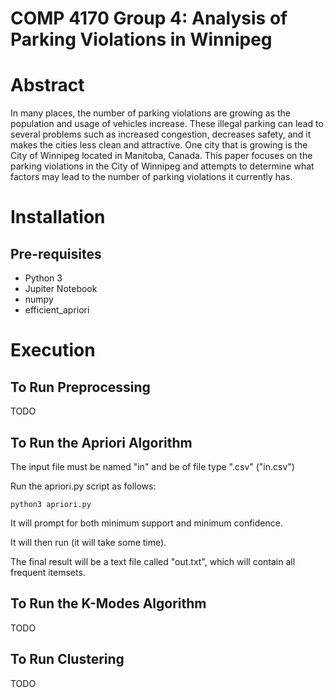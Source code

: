 # COMP 4170 Group 4: Analysis of Parking Violations in Winnipeg 

# Abstract

In many places, the number of parking violations are growing as the population and usage of vehicles increase. These illegal parking can lead to several problems such as increased congestion, decreases safety, and it makes the cities less clean and attractive. One city that is growing is the City of Winnipeg located in Manitoba, Canada. This paper focuses on the parking violations in the City of Winnipeg and attempts to determine what factors may lead to the number of parking violations it currently has.


# Installation

## Pre-requisites
- Python 3
- Jupiter Notebook
- numpy
- efficient_apriori

# Execution

## To Run Preprocessing
TODO

## To Run the Apriori Algorithm
The input file must be named "in" and be of file type ".csv" ("in.csv")

Run the apriori.py script as follows:
```
python3 apriori.py
```
It will prompt for both minimum support and minimum confidence.

It will then run (it will take some time).

The final result will be a text file called "out.txt", which will contain all frequent itemsets.

## To Run the K-Modes Algorithm
TODO

## To Run Clustering
TODO




